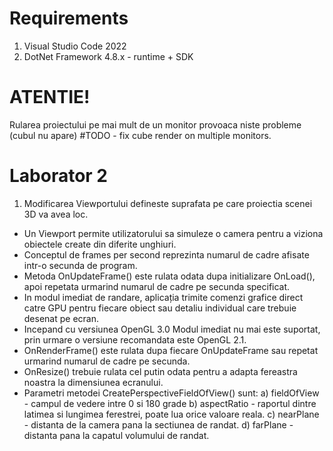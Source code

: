 # Requirements

1. Visual Studio Code 2022
2. DotNet Framework 4.8.x - runtime + SDK

# ATENTIE!
Rularea proiectului pe mai mult de un monitor provoaca niste probleme
(cubul nu apare) #TODO - fix cube render on multiple monitors.

# Laborator 2
1. Modificarea Viewportului defineste suprafata pe care proiectia scenei 3D va avea loc.
>
- Un Viewport permite utilizatorului sa simuleze o camera pentru a viziona obiectele create din diferite unghiuri.
- Conceptul de frames per second reprezinta numarul de cadre afisate intr-o secunda de program.
- Metoda OnUpdateFrame() este rulata odata dupa initializare OnLoad(), apoi repetata urmarind numarul de cadre pe secunda specificat.
- In modul imediat de randare, aplicația trimite comenzi grafice direct catre GPU pentru fiecare obiect sau detaliu individual care trebuie desenat pe ecran.
- Incepand cu versiunea OpenGL 3.0 Modul imediat nu mai este suportat, prin urmare o versiune recomandata este OpenGL 2.1.
- OnRenderFrame() este rulata dupa fiecare OnUpdateFrame sau repetat urmarind numarul de cadre pe secunda.
- OnResize() trebuie rulata cel putin odata pentru a adapta fereastra noastra la dimensiunea ecranului.
- Parametri metodei CreatePerspectiveFieldOfView() sunt:
a) fieldOfView - campul de vedere intre 0 si 180 grade
b) aspectRatio - raportul dintre latimea si lungimea ferestrei, poate lua orice valoare reala.
c) nearPlane - distanta de la camera pana la sectiunea de randat.
d) farPlane - distanta pana la capatul volumului de randat.
